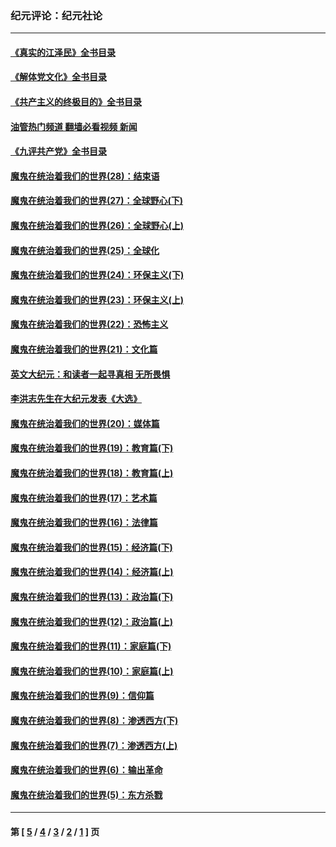 ### 纪元评论：纪元社论
---
#### [《真实的江泽民》全书目录](../../pages/nsc422/n13721399.md?08140330) 
#### [《解体党文化》全书目录](../../pages/nsc422/n13721157.md?08140330) 
#### [《共产主义的终极目的》全书目录](../../pages/nsc422/n13721048.md?08140330) 
#### [油管热门频道 翻墙必看视频 新闻](ok?08140330)
#### [《九评共产党》全书目录](../../pages/nsc422/n13708085.md?08140330) 
#### [魔鬼在统治着我们的世界(28)：结束语](../../pages/nsc422/n10936246.md?08140330) 
#### [魔鬼在统治着我们的世界(27)：全球野心(下)](../../pages/nsc422/n10928319.md?08140330) 
#### [魔鬼在统治着我们的世界(26)：全球野心(上)](../../pages/nsc422/n10900318.md?08140330) 
#### [魔鬼在统治着我们的世界(25)：全球化](../../pages/nsc422/n10788205.md?08140330) 
#### [魔鬼在统治着我们的世界(24)：环保主义(下)](../../pages/nsc422/n10695307.md?08140330) 
#### [魔鬼在统治着我们的世界(23)：环保主义(上)](../../pages/nsc422/n10688613.md?08140330) 
#### [魔鬼在统治着我们的世界(22)：恐怖主义](../../pages/nsc422/n10614727.md?08140330) 
#### [魔鬼在统治着我们的世界(21)：文化篇](../../pages/nsc422/n10597706.md?08140330) 
#### [英文大纪元：和读者一起寻真相 无所畏惧](../../pages/nsc422/n12542027.md?08140330) 
#### [李洪志先生在大纪元发表《大选》](../../pages/nsc422/n12534746.md?08140330) 
#### [魔鬼在统治着我们的世界(20)：媒体篇](../../pages/nsc422/n10586579.md?08140330) 
#### [魔鬼在统治着我们的世界(19)：教育篇(下)](../../pages/nsc422/n10564808.md?08140330) 
#### [魔鬼在统治着我们的世界(18)：教育篇(上)](../../pages/nsc422/n10526970.md?08140330) 
#### [魔鬼在统治着我们的世界(17)：艺术篇](../../pages/nsc422/n10499093.md?08140330) 
#### [魔鬼在统治着我们的世界(16)：法律篇](../../pages/nsc422/n10485969.md?08140330) 
#### [魔鬼在统治着我们的世界(15)：经济篇(下)](../../pages/nsc422/n10469975.md?08140330) 
#### [魔鬼在统治着我们的世界(14)：经济篇(上)](../../pages/nsc422/n10457370.md?08140330) 
#### [魔鬼在统治着我们的世界(13)：政治篇(下)](../../pages/nsc422/n10448270.md?08140330) 
#### [魔鬼在统治着我们的世界(12)：政治篇(上)](../../pages/nsc422/n10444576.md?08140330) 
#### [魔鬼在统治着我们的世界(11)：家庭篇(下)](../../pages/nsc422/n10440961.md?08140330) 
#### [魔鬼在统治着我们的世界(10)：家庭篇(上)](../../pages/nsc422/n10435448.md?08140330) 
#### [魔鬼在统治着我们的世界(9)：信仰篇](../../pages/nsc422/n10432159.md?08140330) 
#### [魔鬼在统治着我们的世界(8)：渗透西方(下)](../../pages/nsc422/n10429603.md?08140330) 
#### [魔鬼在统治着我们的世界(7)：渗透西方(上)](../../pages/nsc422/n10426013.md?08140330) 
#### [魔鬼在统治着我们的世界(6)：输出革命](../../pages/nsc422/n10421536.md?08140330) 
#### [魔鬼在统治着我们的世界(5)：东方杀戮](../../pages/nsc422/n10417707.md?08140330) 

---
#### 第 [ [5](./5.md?08140330) / [4](./4.md?08140330) / [3](./3.md?08140330) / [2](./2.md?08140330) / [1](./1.md?08140330) ] 页
